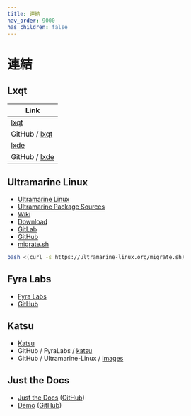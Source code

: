 ```yaml
---
title: 連結
nav_order: 9000
has_children: false
---
```



# 連結




## Lxqt

| Link |
| ---- |
| [lxqt](https://lxqt-project.org/) |
| GitHub / [lxqt](https://github.com/lxqt) |
| [lxde](https://www.lxde.org/) |
| GitHub / [lxde](https://github.com/lxde) |




## Ultramarine Linux

* [Ultramarine Linux](https://ultramarine-linux.org/)
* [Ultramarine Package Sources](https://github.com/Ultramarine-Linux/packages)
* [Wiki](https://wiki.ultramarine-linux.org/en/welcome/)
* [Download](https://ultramarine-linux.org/download/)
* [GitLab](https://gitlab.com/ultramarine-linux)
* [GitHub](https://github.com/Ultramarine-Linux)
* [migrate.sh](https://github.com/Ultramarine-Linux/website/blob/main/static/migrate.sh)

``` sh
bash <(curl -s https://ultramarine-linux.org/migrate.sh)
```




## Fyra Labs

* [Fyra Labs](https://fyralabs.com/)
* [GitHub](https://github.com/FyraLabs)



## Katsu

* [Katsu](https://developer.fyralabs.com/katsu)
* GitHub / FyraLabs / [katsu](https://github.com/FyraLabs/katsu)
* GitHub / Ultramarine-Linux /  [images](https://github.com/Ultramarine-Linux/images)




## Just the Docs

* [Just the Docs](https://pmarsceill.github.io/just-the-docs/) ([GitHub](https://github.com/pmarsceill/just-the-docs))
* [Demo](https://pmarsceill.github.io/jtd-remote/) ([GitHub](https://github.com/pmarsceill/jtd-remote))
